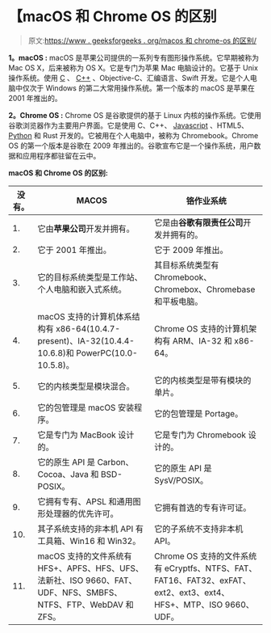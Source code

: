 # 【macOS 和 Chrome OS 的区别

> 原文:[https://www . geeksforgeeks . org/macos 和 chrome-os 的区别/](https://www.geeksforgeeks.org/difference-between-macos-and-chrome-os/)

**1。macOS :**
macOS 是苹果公司提供的一系列专有图形操作系统。它早期被称为 Mac OS X，后来被称为 OS X。它是专门为苹果 Mac 电脑设计的。它基于 Unix 操作系统。使用 [C](https://www.geeksforgeeks.org/c-programming-language/) 、 [C++](https://www.geeksforgeeks.org/c-plus-plus/) 、Objective-C、汇编语言、Swift 开发。它是个人电脑中仅次于 Windows 的第二大常用操作系统。第一个版本的 macOS 是苹果在 2001 年推出的。

**2。Chrome OS :**
Chrome OS 是谷歌提供的基于 Linux 内核的操作系统。它使用谷歌浏览器作为主要用户界面。它是使用 C、C++、 [Javascript](https://www.geeksforgeeks.org/javascript-tutorial/) 、HTML5、 [Python](https://www.geeksforgeeks.org/python-programming-language/) 和 Rust 开发的。它被用在个人电脑中，被称为 Chromebook。Chrome OS 的第一个版本是谷歌在 2009 年推出的。谷歌宣布它是一个操作系统，用户数据和应用程序都驻留在云中。

**macOS 和 Chrome OS 的区别:**

<center>

| 没有。 | MACOS | 铬作业系统 |
| --- | --- | --- |
| 1. | 它由**苹果公司**开发并拥有。 | 它是由**谷歌有限责任公司**开发并拥有的。 |
| 2. | 它于 2001 年推出。 | 它于 2009 年推出。 |
| 3. | 它的目标系统类型是工作站、个人电脑和嵌入式系统。 | 其目标系统类型有 Chromebook、Chromebox、Chromebase 和平板电脑。 |
| 4. | macOS 支持的计算机体系结构有 x86-64(10.4.7-present)、IA-32(10.4.4-10.6.8)和 PowerPC(10.0-10.5.8)。 | Chrome OS 支持的计算机架构有 ARM、IA-32 和 x86-64。 |
| 5. | 它的内核类型是模块混合。 | 它的内核类型是带有模块的单片。 |
| 6. | 它的包管理是 macOS 安装程序。 | 它的包管理是 Portage。 |
| 7. | 它是专门为 MacBook 设计的。 | 它是专门为 Chromebook 设计的。 |
| 8. | 它的原生 API 是 Carbon、Cocoa、Java 和 BSD-POSIX。 | 它的原生 API 是 SysV/POSIX。 |
| 9. | 它拥有专有、APSL 和通用图形处理器的优先许可。 | 它拥有首选的专有许可证。 |
| 10. | 其子系统支持的非本机 API 有工具箱、Win16 和 Win32。 | 它的子系统不支持非本机 API。 |
| 11. | macOS 支持的文件系统有 HFS+、APFS、HFS、UFS、法新社、ISO 9660、FAT、UDF、NFS、SMBFS、NTFS、FTP、WebDAV 和 ZFS。 | Chrome OS 支持的文件系统有 eCryptfs、NTFS、FAT、FAT16、FAT32、exFAT、ext2、ext3、ext4、HFS+、MTP、ISO 9660、UDF。 |

</center>
